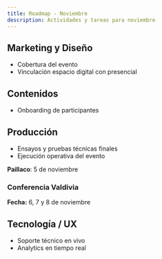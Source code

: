 ```yaml
---
title: Roadmap - Noviembre
description: Actividades y tareas para noviembre
---
```


## Marketing y Diseño
- Cobertura del evento
- Vinculación espacio digital con presencial

## Contenidos
- Onboarding de participantes

## Producción 
- Ensayos y pruebas técnicas finales
- Ejecución operativa del evento

**Paillaco**: 5 de noviembre

### Conferencia Valdivia
**Fecha:** 6, 7 y 8 de noviembre

## Tecnología / UX
- Soporte técnico en vivo
- Analytics en tiempo real